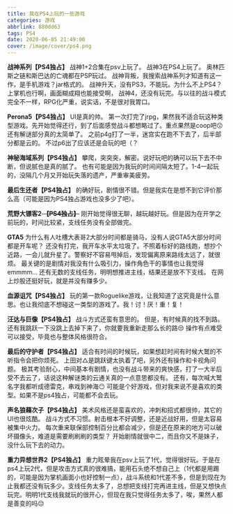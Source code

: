 ```yaml
---
title: 我在PS4上玩的一些游戏
categories: 游戏
abbrlink: 880dd63
tags: PS4
date: 2020-06-05 21:49:00
cover: /image/cover/ps4.png
---
```

**战神系列【PS4独占】**
战神1+2合集在psv上玩了。
战神3在PS4上玩了。
奥林匹斯之链和斯巴达的亡魂都在PSP玩过。
战神背叛，我搜索战神系列才知道有这一作，是手机游戏？jar格式的。
战神升天，没有PS3，不能玩。为什么不上PS4？上掌机也行啊，画面糊成翔也能接受啊，
战神4，还没有玩完。与以往的战斗模式完全不一样，RPG化严重，说实话，不是很对我胃口。

**Perona5【PS4独占】**
UI是真的帅。
第一次打完了jrpg，果然我不适合玩这种类型游戏。先开始觉得还行，到了后面感觉战斗都想略过了。重点果然是coop吧:kissing:
还有解谜部分真的太简单了。
之前p4g打了一半，迷宫实在跑不下去了，后半部分都是云的。
不过p6出了应该还是会玩的吧（？ ​​​​

**神秘海域系列【PS4独占】**
攀爬，突突突，解密。说好玩吧的确可以玩下去不中断，但说腻也是真的腻了。
也有可能是因为我玩的时间间隔太短了。1-4一起玩的，没隔几个月又开始玩失落的遗产，严重审美疲劳。

**最后生还者【PS4独占】**
的确好玩，剧情很不错。但是我实在是想不到它评价那么高（可能是因为PS4独占游戏也没多少了吧）。

**荒野大镖客2<del> 【PS4独占】</del>**
刚开始觉得很无聊，越玩越好玩。但是因为在开学之前玩的，时间比较紧，支线任务没有全部做完。

**GTA5**
为什么有人吐槽大表哥2大部分时间都是骑马，没有人说GTA5大部分时间都是开车呢？
还没有打完，我开车水平太垃圾了。不照着标好的路线跑，想抄个近路，一会儿就升星了。警察好不容易甩掉后，发现偏离原来路线太远了，就很烦。
最关键的是剧情对我没有什么吸引力，操作角色干的事情也让我觉得emmmm...
还有无数的支线任务，明明想推进主线，结果还是放不下支线。
在网上炒股还挺好玩，就是并没有赚多少。

**血源诅咒【PS4独占】**
玩的第一款Roguelike游戏，让我知道了这究竟是什么意思。也让我彻底不想碰这一类型的游戏了。我！讨！厌！重！复！

**汪达与巨像【PS4独占】**
战斗方式还蛮有意思的。
但是，有时候真的找不到路。还有我跳跃一下没跳上去掉下来了，你就要我重新走那么长的路😒
操作有点难受可以接受，毕竟也与整体风格很符合。

**最后的守护者【PS4独占】**
适合有时间的时候玩，如果想赶时间有时候大鹫的不听指令会把你烦死。
上田对△是跳跃键太执着了吧，另外还有操作和卡视角问题。
极其考验耐心，中间基本有剧情，也没有战斗带来的爽快感，打了一大半后受不去云了，话说这种解谜类的云通关真的一点意思都没有。
还有，每次喊大鹫名字我都听成德雷克，串戏到神海😶
可能是个好游戏，但对我来说不是喜欢的类型。如果不是ps4独占，可能都不会去玩。

**声名狼藉次子【PS4独占】**
美术风格还是蛮喜欢的，冲刺和招式都很帅，其它的UI也很炫酷。
战斗方式不习惯。射击根本不好调整，还是近战好用，但是太容易被集中火力。
每次重来联保部控制百分比都会减少，但是还在原来的地方可以破坏摄像头，难道是需要刷刷刷的类型？
开始剧情就很中二，而且你又不是妹子，没什么玩下去的动力。

**重力异想世界2【PS4独占】**
重力眩晕我在psv上玩了1代，觉得很好玩。于是在ps4上玩2代，但是攻击方式真的很难搞，能用石头绝不想自己上（1代都是用踢的，可能是因为掌机画面小也好控制一点），战斗系统和1代差不多，但是到现在为止我都还没有玩多少。支线任务太多了，总想把支线打完再进主线，但是又想快点玩完。明明1代支线我就玩的很开心，但现在我只觉得任务太多了，唉，果然人都是善变的吗😔
